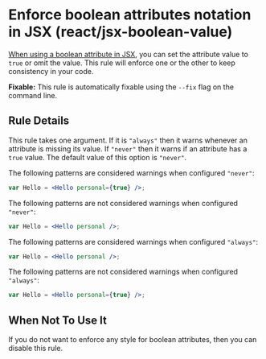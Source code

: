 # Enforce boolean attributes notation in JSX (react/jsx-boolean-value)

[When using a boolean attribute in JSX](https://facebook.github.io/react/docs/jsx-in-depth.html#boolean-attributes), you can set the attribute value to `true` or omit the value. This rule will enforce one or the other to keep consistency in your code.

**Fixable:** This rule is automatically fixable using the `--fix` flag on the command line.

## Rule Details

This rule takes one argument. If it is `"always"` then it warns whenever an attribute is missing its value. If `"never"` then it warns if an attribute has a `true` value. The default value of this option is `"never"`.

The following patterns are considered warnings when configured `"never"`:

```jsx
var Hello = <Hello personal={true} />;
```

The following patterns are not considered warnings when configured `"never"`:

```jsx
var Hello = <Hello personal />;
```

The following patterns are considered warnings when configured `"always"`:

```jsx
var Hello = <Hello personal />;
```

The following patterns are not considered warnings when configured `"always"`:

```jsx
var Hello = <Hello personal={true} />;
```

## When Not To Use It

If you do not want to enforce any style for boolean attributes, then you can disable this rule.
